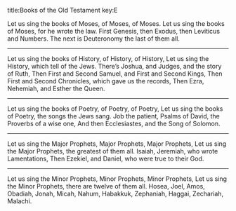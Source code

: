 title:Books of the Old Testament
key:E

Let us sing the books of Moses, 
of Moses, of Moses.
Let us sing the books of Moses, 
for he wrote the law.
First Genesis, then Exodus, 
then Leviticus and Numbers.
The next is Deuteronomy 
the last of them all.

---
Let us sing the books of History, 
of History, of History,
Let us sing the History, 
which tell of the Jews.
There’s Joshua, and Judges, 
and the story of Ruth,
Then First and Second Samuel, 
and First and Second Kings,
Then First and Second Chronicles, 
which gave us the records,
Then Ezra, Nehemiah, 
and Esther the Queen.

---
Let us sing the books of Poetry, 
of Poetry, of Poetry,
Let us sing the books of Poetry, 
the songs the Jews sang.
Job the patient, Psalms of David, 
the Proverbs of a wise one,
And then Ecclesiastes, 
and the Song of Solomon.

---
Let us sing the Major Prophets, 
Major Prophets, Major Prophets,
Let us sing the Major Prophets, 
the greatest of them all.
Isaiah, Jeremiah, 
who wrote Lamentations, 
Then Ezekiel, and Daniel,
who were true to their God.

---
Let us sing the Minor Prophets, 
Minor Prophets, Minor Prophets,
Let us sing the Minor Prophets, 
there are twelve of them all.
Hosea, Joel, Amos, Obadiah, 
Jonah, Micah, Nahum, Habakkuk,
Zephaniah, Haggai, Zechariah, Malachi.
